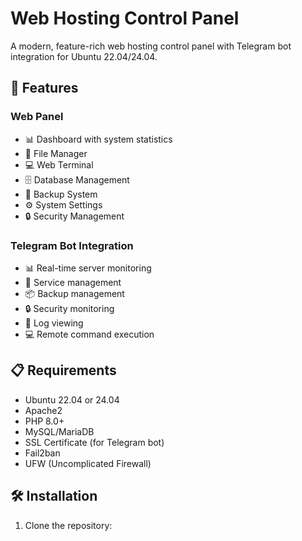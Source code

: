 # Web Hosting Control Panel

A modern, feature-rich web hosting control panel with Telegram bot integration for Ubuntu 22.04/24.04.

## 🚀 Features

### Web Panel
- 📊 Dashboard with system statistics
- 📁 File Manager
- 💻 Web Terminal
- 🗄️ Database Management
- 🔄 Backup System
- ⚙️ System Settings
- 🔒 Security Management

### Telegram Bot Integration
- 📊 Real-time server monitoring
- 🔄 Service management
- 📦 Backup management
- 🔒 Security monitoring
- 📜 Log viewing
- 💻 Remote command execution

## 📋 Requirements

- Ubuntu 22.04 or 24.04
- Apache2
- PHP 8.0+
- MySQL/MariaDB
- SSL Certificate (for Telegram bot)
- Fail2ban
- UFW (Uncomplicated Firewall)

## 🛠️ Installation

1. Clone the repository:
